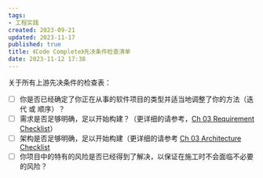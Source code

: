 ```yaml
---
tags:
- 工程实践
created: 2023-09-21
updated: 2023-11-17
published: true
title: 《Code Complete》先决条件检查清单
date: 2023-11-12 17:38 
---
```


关于所有上游先决条件的检查表：

- [ ] 你是否已经确定了你正在从事的软件项目的类型并适当地调整了你的方法（迭代 或 顺序）？
- [ ] 需求是否足够明确，足以开始构建？（更详细的请参考，[Ch 03 Requirement Checklist](/ch_03_requirement_checklist)）
- [ ] 架构是否足够明确，足以开始构建（更详细的请参考 [Ch 03 Architecture Checklist](/ch_03_architecture_checklist)
- [ ] 你项目中的特有的风险是否已经得到了解决，以保证在施工时不会面临不必要的风险？

